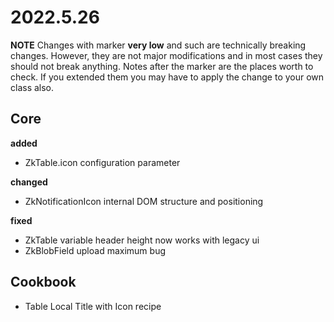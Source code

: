 # 2022.5.26

**NOTE** Changes with marker **very low** and such are technically breaking changes. However, they are
not major modifications and in most cases they should not break anything. Notes after the marker
are the places worth to check. If you extended them you may have to apply the change to your own class also.

## Core

**added**

- ZkTable.icon configuration parameter

**changed**

- ZkNotificationIcon internal DOM structure and positioning

**fixed**

- ZkTable variable header height now works with legacy ui
- ZkBlobField upload maximum bug

## Cookbook

- Table Local Title with Icon recipe